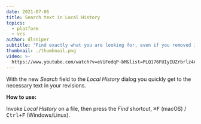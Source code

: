 ```yaml
---
date: 2021-07-06
title: Search text in Local History
topics:
  - platform
  - vcs
author: dlsniper
subtitle: "Find exactly what you are looking for, even if you removed it"
thumbnail: ./thumbnail.png
video: >-
  https://www.youtube.com/watch?v=eViFodqP-bM&list=PLQ176FUIyIUZrbrlz4AY1V8VzBJKZyVlW&index=120
---
```


With the new _Search_ field to the _Local History_ dialog you quickly get to the necessary text in your revisions.

**How to use:**

Invoke _Local History_ on a file, then press the _Find_ shortcut, <kbd>⌘F</kbd> (macOS) / <kbd>Ctrl+F</kbd> (Windows/Linux).
